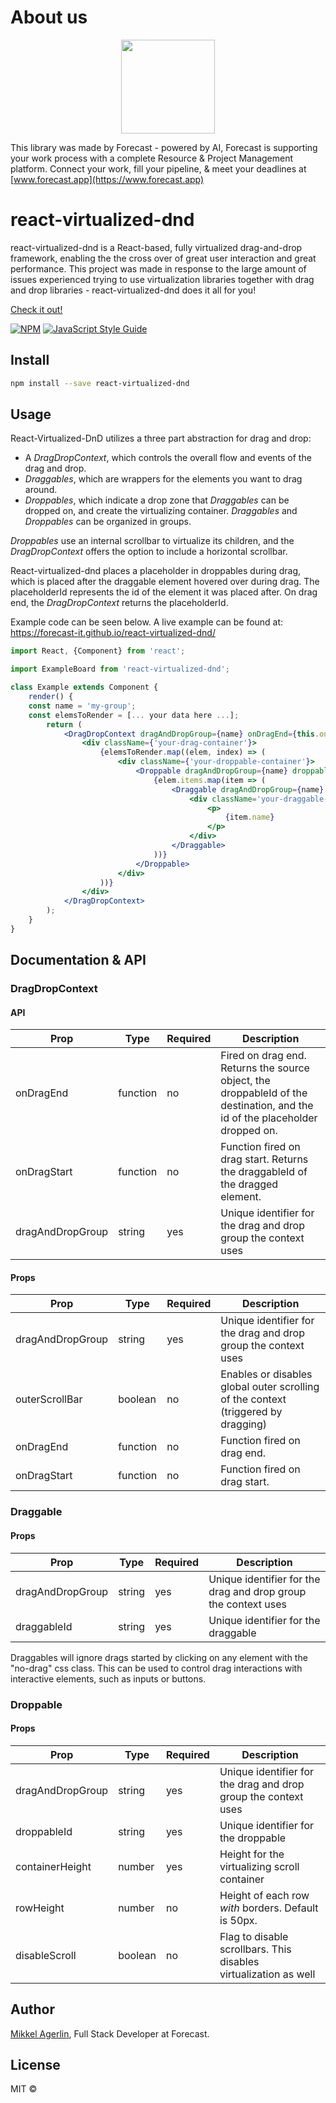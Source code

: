 # About us

<p align="center" >
  <img width='150px' src='https://avatars3.githubusercontent.com/u/8530033?s=200&v=4'/>
</p>

This library was made by Forecast - powered by AI, Forecast is supporting your work process with a complete Resource & Project Management platform. Connect your work, fill your pipeline, & meet your deadlines at [www.forecast.app](https://www.forecast.app)

# react-virtualized-dnd

react-virtualized-dnd is a React-based, fully virtualized drag-and-drop framework, enabling the the cross over of great user interaction and great performance.
This project was made in response to the large amount of issues experienced trying to use virtualization libraries together with drag and drop libraries - react-virtualized-dnd does it all for you!

[Check it out!](https://forecast-it.github.io/react-virtualized-dnd/)

[![NPM](https://img.shields.io/npm/v/react-virtualized-dnd.svg)](https://www.npmjs.com/package/react-virtualized-dnd) [![JavaScript Style Guide](https://img.shields.io/badge/code_style-standard-brightgreen.svg)](https://standardjs.com)

## Install

```bash
npm install --save react-virtualized-dnd
```

## Usage

React-Virtualized-DnD utilizes a three part abstraction for drag and drop:

-   A _DragDropContext_, which controls the overall flow and events of the drag and drop.
-   _Draggables_, which are wrappers for the elements you want to drag around.
-   _Droppables_, which indicate a drop zone that _Draggables_ can be dropped on, and create the virtualizing container.
    _Draggables_ and _Droppables_ can be organized in groups.

_Droppables_ use an internal scrollbar to virtualize its children, and the _DragDropContext_ offers the option to include a horizontal scrollbar.

React-virtualized-dnd places a placeholder in droppables during drag, which is placed after the draggable element hovered over during drag. The placeholderId represents the id of the element it was placed after.
On drag end, the _DragDropContext_ returns the placeholderId.

Example code can be seen below. A live example can be found at: https://forecast-it.github.io/react-virtualized-dnd/

```jsx
import React, {Component} from 'react';

import ExampleBoard from 'react-virtualized-dnd';

class Example extends Component {
	render() {
    const name = 'my-group';
    const elemsToRender = [... your data here ...];
		return (
			<DragDropContext dragAndDropGroup={name} onDragEnd={this.onDragEnd.bind(this)} horizontalScroll={true}>
				<div className={'your-drag-container'}>
					{elemsToRender.map((elem, index) => (
						<div className={'your-droppable-container'}>
							<Droppable dragAndDropGroup={name} droppableId={elem.droppableId} key={elem.droppableId}>
								{elem.items.map(item => (
									<Draggable dragAndDropGroup={name} draggableId={item.id}>
										<div className='your-draggable-element'>
											<p>
												{item.name}
											</p>
										</div>
									</Draggable>
								))}
							</Droppable>
						</div>
					))}
				</div>
			</DragDropContext>
		);
	}
}
```

## Documentation & API

### DragDropContext

#### API

| **Prop**         | **Type** | **Required** | **Description**                                                                                                             |
| ---------------- | -------- | ------------ | --------------------------------------------------------------------------------------------------------------------------- |
| onDragEnd        | function | no           | Fired on drag end. Returns the source object, the droppableId of the destination, and the id of the placeholder dropped on. |
| onDragStart      | function | no           | Function fired on drag start. Returns the draggableId of the dragged element.                                               |
| dragAndDropGroup | string   | yes          | Unique identifier for the drag and drop group the context uses                                                              |

#### Props

| **Prop**         | **Type** | **Required** | **Description**                                                                   |
| ---------------- | -------- | ------------ | --------------------------------------------------------------------------------- |
| dragAndDropGroup | string   | yes          | Unique identifier for the drag and drop group the context uses                    |
| outerScrollBar   | boolean  | no           | Enables or disables global outer scrolling of the context (triggered by dragging) |
| onDragEnd        | function | no           | Function fired on drag end.                                                       |
| onDragStart      | function | no           | Function fired on drag start.                                                     |

### Draggable

#### Props

| **Prop**         | **Type** | **Required** | **Description**                                                |
| ---------------- | -------- | ------------ | -------------------------------------------------------------- |
| dragAndDropGroup | string   | yes          | Unique identifier for the drag and drop group the context uses |
| draggableId      | string   | yes          | Unique identifier for the draggable                            |

Draggables will ignore drags started by clicking on any element with the "no-drag" css class. This can be used to control drag interactions with interactive elements, such as inputs or buttons.

### Droppable

#### Props

| **Prop**         | **Type** | **Required** | **Description**                                                  |
| ---------------- | -------- | ------------ | ---------------------------------------------------------------- |
| dragAndDropGroup | string   | yes          | Unique identifier for the drag and drop group the context uses   |
| droppableId      | string   | yes          | Unique identifier for the droppable                              |
| containerHeight  | number   | yes          | Height for the virtualizing scroll container                     |
| rowHeight        | number   | no           | Height of each row _with_ borders. Default is 50px.              |
| disableScroll    | boolean  | no           | Flag to disable scrollbars. This disables virtualization as well |

## Author

[Mikkel Agerlin](https://github.com/MagerlinC), Full Stack Developer at Forecast.

## License

MIT ©
